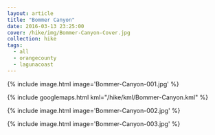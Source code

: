 ```yaml
---
layout: article
title: "Bommer Canyon"
date: 2016-03-13 23:25:00
cover: /hike/img/Bommer-Canyon-Cover.jpg
collection: hike
tags:
  - all
  - orangecounty
  - lagunacoast
---
```


{% include image.html image='Bommer-Canyon-001.jpg' %}

<!--more-->

{% include googlemaps.html kml="/hike/kml/Bommer-Canyon.kml" %}

{% include image.html image='Bommer-Canyon-002.jpg' %}

{% include image.html image='Bommer-Canyon-003.jpg' %}
